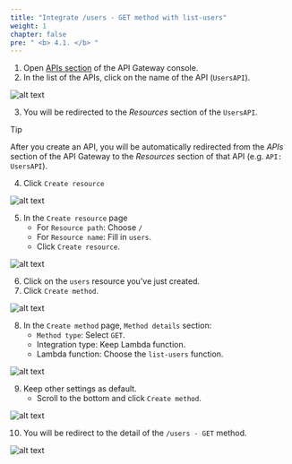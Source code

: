 ```yaml
---
title: "Integrate /users - GET method with list-users"
weight: 1
chapter: false
pre: " <b> 4.1. </b> "
---
```


1. Open [APIs section](https://console.aws.amazon.com/apigateway/main/apis) of the API Gateway console.
2. In the list of the APIs, click on the name of the API (`UsersAPI`).

![alt text](/images/workshop-2/API-Gateway--API-detail.png)

3. You will be redirected to the _Resources_ section of the `UsersAPI`.

> [!TIP]
> After you create an API, you will be automatically redirected from the _APIs_ section of the API Gateway to the _Resources_ section of that API (e.g. `API: UsersAPI`).

4. Click `Create resource`

![alt text](/images/workshop-2/API-Gateway--create-resource.jpg)

5. In the `Create resource` page
   - For `Resource path`: Choose `/`
   - For `Resource name`: Fill in `users`.
   - Click `Create resource`.

![alt text](/images/workshop-2/API-Gateway--users-resource--create-resource-detail.jpg)

6. Click on the `users` resource you've just created.
7. Click `Create method`.

![alt text](/images/workshop-2/API-Gateway--users-GET-method--create-method.jpg)

8. In the `Create method` page, `Method details` section:
   - `Method type`: Select `GET`.
   - Integration type: Keep Lambda function.
   - Lambda function: Choose the `list-users` function.

![alt text](/images/workshop-2/API-Gateway--users-GET-method--create-method-detail.jpg)

9. Keep other settings as default.
   - Scroll to the bottom and click `Create method`.

![alt text](/images/workshop-2/API-Gateway--users-GET-method--create-button.jpg)

10. You will be redirect to the detail of the `/users - GET` method.

![alt text](/images/workshop-2/API-Gateway--users-GET-method.jpg)
